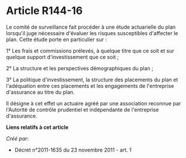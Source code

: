 # Article R144-16

Le comité de surveillance fait procéder à une étude actuarielle du plan lorsqu'il juge nécessaire d'évaluer les risques
susceptibles d'affecter le plan. Cette étude porte en particulier sur :

1° Les frais et commissions prélevés, à quelque titre que ce soit et sur quelque support d'investissement que ce soit ;

2° La structure et les perspectives démographiques du plan ;

3° La politique d'investissement, la structure des placements du plan et l'adéquation entre ces placements et les engagements
de l'entreprise d'assurance au titre du plan.

Il désigne à cet effet un actuaire agréé par une association reconnue par l'Autorité de contrôle prudentiel et indépendante
de l'entreprise d'assurance.

**Liens relatifs à cet article**

_Créé par_:

  - Décret n°2011-1635 du 23 novembre 2011 - art. 1
